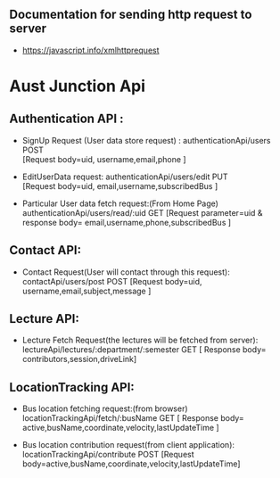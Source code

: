 ## Documentation for sending http request to server
- https://javascript.info/xmlhttprequest


# Aust Junction Api

		
## Authentication API :

- SignUp Request (User data store request) : 
  authenticationApi/users  POST  
  [Request body=uid, username,email,phone ]

- EditUserData request:
  authenticationApi/users/edit  PUT  
  [Request body=uid, email,username,subscribedBus ]

- Particular User data fetch request:(From Home Page)
  authenticationApi/users/read/:uid  GET
  [Request parameter=uid & response body= email,username,phone,subscribedBus ]


## Contact API: 

- Contact Request(User will contact through this request):
  contactApi/users/post  POST
  [Request body=uid, username,email,subject,message ]


## Lecture API:  
-	Lecture Fetch Request(the lectures will be fetched from server):
	lectureApi/lectures/:department/:semester   GET
	[  Response body= contributors,session,driveLink]


## LocationTracking API:
-	Bus location fetching request:(from browser)
	locationTrackingApi/fetch/:busName  GET
	[ Response body= active,busName,coordinate,velocity,lastUpdateTime ]



-	Bus location contribution request(from client application):
	locationTrackingApi/contribute    POST
	[Request body=active,busName,coordinate,velocity,lastUpdateTime]



